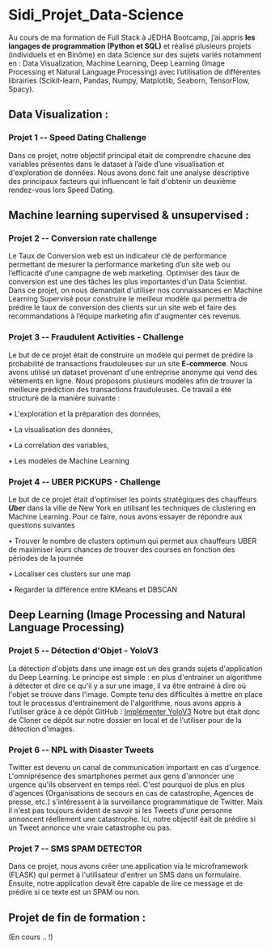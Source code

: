 # Sidi_Projet_Data-Science
Au cours de ma formation de Full Stack à JEDHA Bootcamp, j’ai appris **les langages de programmation (Python et SQL)** et réalisé plusieurs projets (individuels et en Binôme) en data Science sur des sujets variés notamment en : Data Visualization, Machine Learning, Deep Learning (Image Processing et Natural Language Processing) avec l’utilisation de différentes librairies (Scikit-learn, Pandas, Numpy, Matplotlib, Seaborn, TensorFlow, Spacy). 
## Data Visualization :

### Projet 1 -- Speed Dating Challenge

Dans ce projet, notre objectif principal était de comprendre chacune des variables présentes dans le dataset à l’aide d’une visualisation et d'exploration de données.
Nous avons donc fait une analyse descriptive des principaux facteurs qui influencent le fait d'obtenir un deuxième rendez-vous lors Speed Dating.

## Machine learning supervised & unsupervised :

### Projet 2 -- Conversion rate challenge

Le Taux de Conversion web est un indicateur clé de performance permettant de mesurer la performance marketing d’un site web ou l’efficacité d’une campagne de web marketing. 
Optimiser des taux de conversion est une des tâches les plus importantes d'un Data Scientist.
Dans ce projet, on nous demandait d'utiliser nos connaissances en Machine Learning Supervisé pour construire le meilleur modèle qui permettra de prédire le taux de conversion des clients sur un site web et faire des recommandations à l’équipe marketing afin d'augmenter ces revenus.

### Projet 3 -- Fraudulent Activities - Challenge

Le but de ce projet était de construire un modèle qui permet de prédire la probabilité de transactions frauduleuses sur un site **E-commerce**. Nous avons utilisé un dataset provenant d'une entreprise anonyme qui vend des vêtements en ligne. 
Nous proposons plusieurs modèles afin de trouver la meilleure prédiction des transactions frauduleuses. Ce travail a été structuré de la manière suivante :

•	L'exploration et la préparation des données,

•	La visualisation des données,

•	La corrélation des variables,

•	Les modèles de Machine Learning

### Projet 4 -- UBER PICKUPS - Challenge

Le but de ce projet était d'optimiser les points stratégiques des chauffeurs ***Uber*** dans la ville de New York en utilisant les techniques de clustering en Machine Learning. Pour ce faire, nous avons essayer de répondre aux questions suivantes

•	Trouver le nombre de clusters optimum qui permet aux chauffeurs UBER de maximiser leurs chances de trouver des courses en fonction des périodes de la journée

•	Localiser ces clusters sur une map

•	Regarder la différence entre KMeans et DBSCAN

## Deep Learning (Image Processing and Natural Language Processing)

### Projet 5 -- Détection d'Objet - YoloV3

La détection d'objets dans une image est un des grands sujets d'application du Deep Learning.
Le principe est simple : en plus d'entrainer un algorithme à détecter et dire ce qu'il y a sur une image, il va être entrainé à dire où l'objet se trouve dans l'image.
Compte tenu des difficultés à mettre en place tout le processus d'entrainement de l'algorithme, nous avons appris à l'utiliser grâce à ce dépôt GitHub :
[Implémenter YoloV3](https://github.com/zzh8829/yolov3-tf2)
Notre but était donc de Cloner ce dépôt sur notre dossier en local et de l'utiliser pour de la détection d'images.

### Projet 6 -- NPL with Disaster Tweets

Twitter est devenu un canal de communication important en cas d'urgence. L'omniprésence des smartphones permet aux gens d'annoncer une urgence qu'ils observent en temps réel. C'est pourquoi de plus en plus d'agences (Organisations de secours en cas de catastrophe, Agences de presse, etc.) s'intéressent à la surveillance programmatique de Twitter. Mais il n'est pas toujours évident de savoir si les Tweets d'une personne annoncent réellement une catastrophe. 
Ici, notre objectif éait de prédire si un Tweet annonce une vraie catastrophe ou pas.

### Projet 7 -- SMS SPAM DETECTOR

Dans ce projet, nous avons créer une application via le microframework (FLASK) qui permet à l'utilisateur d'entrer un SMS dans un formulaire. Ensuite, notre application devait être capable de lire ce message et de prédire si ce texte est un SPAM ou non.

## Projet de fin de formation :
(En cours .. !)
